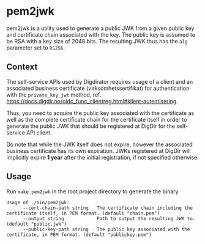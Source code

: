 # pem2jwk

pem2jwk is a utility used to generate a public JWK from a given public key and certificate chain associated with the
key. The public key is assumed to be RSA with a key size of 2048 bits. The resulting JWK thus has the `alg` parameter
set to `RS256`.

## Context

The self-service APIs used by Digdirator requires usage of a client and an associated business certificate
(virksomhetssertifikat) for authentication with the `private_key_jwt` method,
ref. <https://docs.digdir.no/oidc_func_clientreg.html#klient-autentisering>.

Thus, you need to acquire the public key associated with the certificate as well as the complete certificate chain for
the certificate itself in order to generate the public JWK that should be registered at DigDir for the self-service API
client.

Do note that while the JWK itself does not expire, however the associated business certificate has its own expiration.
JWKs registered at DigDir will implicitly expire **1 year** after the initial registration, if not specified
otherwise.

## Usage

Run `make pem2jwk` in the root project directory to generate the binary.

```shell
Usage of ./bin/pem2jwk:
      --cert-chain-path string   The certificate chain including the certificate itself, in PEM format. (default "chain.pem")
      --output string            Path to output the resulting JWK to. (default "public.jwk")
      --public-key-path string   The public key associated with the certificate, in PEM format. (default "publickey.pem")
```
